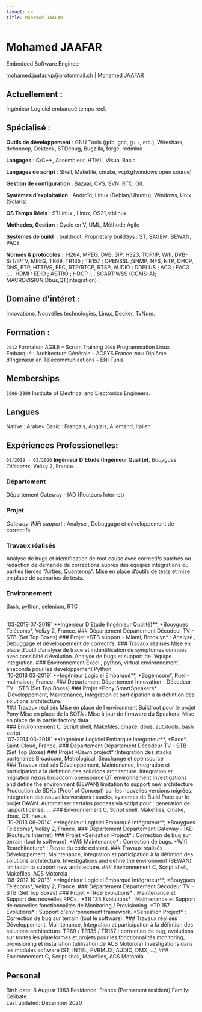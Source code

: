 ```yaml
---
layout: cv
title: Mohamed JAAFAR 
---
```


# Mohamed JAAFAR
Embedded Software Engineer

<div id="webaddress">
<a href="mohamed.jaafar.vp@protonmail.ch">mohamed.jaafar.vp@protonmail.ch</a>
| <a href="https://www.linkedin.com/in/jaafarmohamed/">Mohamed JAAFAR</a>
</div>

## Actuellement :

Ingénieur Logiciel embarqué temps réel.

## Spécialisé : 

__Outils de développement__	 :	GNU Tools (gdb, gcc, g++, etc.), Wireshark, dvbsnoop, Dekteck, STDebug, Bugzilla, forge, redmine

__Langages__	               :	C/C++, Assembleur, HTML, Visual Basic.

__Langages de script__	     :	Shell, Makefile, cmake, vcpkg(windows open source)

__Gestion de configuration__ :	Bazaar, CVS, SVN. RTC, Git.

__Systèmes d’exploitation__	 :	Androïd, Linux (Debian/Ubuntu), Windows, Unix (Solaris)

__OS Temps Réels__	         :	STLinux , Linux, OS21,stblinux

__Méthodes, Gestion__ 	     :	Cycle en V, UML, Méthode Agile

__Systèmes de build__ 	     :	buildroot, Proprietary buildSys : ST, SAGEM, BEWAN, PACE

__Normes & protocoles__	    :  H264, MPEG, DVB, SIP, H323, TCP/IP, Wifi, DVB-S/T/IPTV, MPEG, TR69, TR135 ; TR157 ; OPENSSL ;SNMP, NFS, NTP, DHCP, DNS,     FTP, HTTP/S, FEC, RTP/RTCP, RTSP, AUDIO : DDPLUS ; AC3 ; EAC3 ;...  HDMI : EDID ; ASTRO ; HDCP ;... SCART:WSS (CGMS-A); MACROVISION;Dbus,QT(integration) ;

## Domaine d'intéret :

Innovations, Nouvelles technologies, Linux, Docker, TvNum.

## Formation :

`2012`
Formation AGILE – Scrum Training
`2008`
Programmation Linux Embarqué : Architecture Générale – ACSYS France
`2007`
Diplôme d’Ingénieur en Télécommunications – ENI Tunis

## Memberships

`2006-2009`
Institute of Electrical and Electronics Engineers.

## Langues

Native : Arabe<
Basic  : Français, Anglais, Allemand, Italien

## Expériences Professionelles:

`08/2019 - 03/2020`
**Ingénieur D’Etude (Ingénieur Qualité)**, *Bouygues Télécoms*, Velizy 2, France.
### Département
Département Gateway - IAD (Routeurs Internet)
### Projet
*Gateway-WIFI support* : Analyse , Debuggage et développement de correctifs.
### Travaux réalisés
Analyse de bugs et identification de root cause avec correctifs patches ou rédaction de demande de corrections auprès des équipes intégrations ou parties tierces “Airties, Quantenna”.
Mise en place d’outils de tests et mise en place de scénarios de tests.
### Environnement
Bash, python, selenium, RTC

</br>
`03-2019 07-2019`
**Ingénieur D’Etude (Ingénieur Qualité)**, *Bouygues Télécoms*, Velizy 2, France.
### Département
Département Décodeur TV - STB (Set Top Boxes)
### Projet
*STB support - Miami, Brooklyn* : Analyse , Debuggage et développement de correctifs.
### Travaux réalisés
Mise en place d’outil d’analyse de trace et indentification de symptomes connues avec possibilté d’évolution.
Analyse de bugs et support de l’équipe intégration.
### Environnement
Excel , python, virtual environnement anaconda pour les developpement Python.


</br>
`10-2018 03-2019`
**Ingénieur Logiciel Embarqué**, *Sagemcom*, Rueil-malmaison, France.
### Département
Département Innovation - Décodeur TV - STB (Set Top Boxes)
### Projet
*Pony SmartSpeakers* :Développement, Maintenance, Integration et participation à la défintion des solutions architecture.<br/>
### Travaux réalisés
Mise en place de l environment Buildroot pour le projet Pony
Mise en place de la SOTA : Mise à jour de firmware du Speakers.
Mise en place de la partie factory data.<br/>
### Environnement
C, Script shell, Makefiles, cmake, dbus, autotools, bash script

</br>
`07-2014 03-2018`
**Ingénieur Logiciel Embarqué Intégrateur**, *Pace*, Saint-Cloud, France.
### Département
Département Décodeur TV - STB (Set Top Boxes)
### Projet
*Dawn project* :Integration des stacks partenaires Broadcom, Metrological, Seachange et opensource<br/>
### Travaux réalisés
Développement, Maintenance, Integration et participation à la défintion des solutions architecture. 
Integration et migration nexus broadcom opensource QT environnement
Investigations and define the environment (BEWAN) limitation to support new architecture.
Production de SDKs (Proof of Concept) sur les nouvelles versions migrées.
Integration des nouvelles versions : stacks, systemes de Build Pace sur le projet DAWN.
Automatiser certains process via script pour : generation de rapport license, ...
### Environnement
C, Script shell, Makefiles, cmake, dbus, QT, nexus.

</br>
`10-2013 06-2014`
**Ingénieur Logiciel Embarqué Intégrateur**, *Bouygues Télécoms*, Velizy 2, France.
### Département
Département Gateway - IAD (Routeurs Internet)
### Projet
*Sensation Project*   :	Correction de bug sur terrain (tout le software). 
*Wifi Maintenance*    :	Correction de bugs.
*Wifi Rearchitecture* :	Revue du code existant.
### Travaux réalisés
Développement, Maintenance, Integration et participation à la défintion des solutions architecture. 
Investigations and define the environment (BEWAN) limitation to support new architecture.
### Environnement
C, Script shell, Makefiles, ACS Motorola

</br>
`08-2012 10-2013`
**Ingénieur Logiciel Embarqué Intégrateur**, *Bouygues Télécoms*, Velizy 2, France.
### Département
Département Décodeur TV - STB (Set Top Boxes)
### Projet
*TR69    Evolutions*  :	Maintenance et Support des nouvelles RPCs .
*TR 135 Evolutions*   :	Maintenance et Support de nouvelles fonctionnalités de Monitoring / Provisioning.
*TR 157 Evolutions*   :	Support d'environnement framework.
*Sensation Project*   :	Correction de bug sur terrain (tout le software). 
### Travaux réalisés
Développement, Maintenance, Integration et participation à la défintion des solutions architecture. 
TR69 / TR135 / TR157 : correction de bug, evolutions sur toutes les plateformes et projets pour les fonctionnalités monitoring, provisioning et installation (utilisation de ACS Motorola)
Investigations dans les modules software (ST, INTEL, PVRMUX, AUDIO, DMX, …)
### Environnement
C, Script shell, Makefiles, ACS Motorola

## Personal
Birth date: 8 August 1983
Residence: France (Permanent resident)
Family: Celibate
<br/>Last updated: December 2020<br/>
